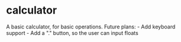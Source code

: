 # calculator
A basic calculator, for basic operations.
Future plans: 
    - Add keyboard support
    - Add a "." button, so the user can input floats
